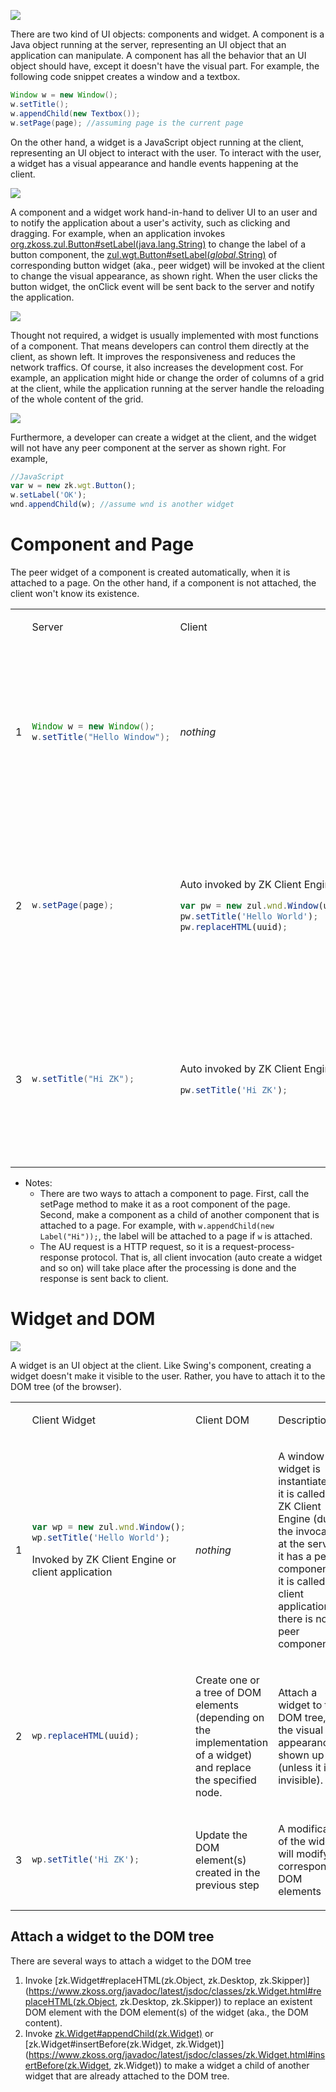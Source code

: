 

![](images/ZKComDevEss_widget_component_application.png)

There are two kind of UI objects: components and widget. A component is
a Java object running at the server, representing an UI object that an
application can manipulate. A component has all the behavior that an UI
object should have, except it doesn't have the visual part. For example,
the following code snippet creates a window and a textbox.

```java
Window w = new Window();
w.setTitle();
w.appendChild(new Textbox());
w.setPage(page); //assuming page is the current page
```

On the other hand, a widget is a JavaScript object running at the
client, representing an UI object to interact with the user. To interact
with the user, a widget has a visual appearance and handle events
happening at the client.

![](images/ChangeLabelFlow.png)

A component and a widget work hand-in-hand to deliver UI to an user and
to notify the application about a user's activity, such as clicking and
dragging. For example, when an application invokes
[org.zkoss.zul.Button#setLabel(java.lang.String)](https://www.zkoss.org/javadoc/latest/zk/org/zkoss/zul/Button.html#setLabel(java.lang.String))
to change the label of a button component, the
[zul.wgt.Button#setLabel(_global_.String)](https://www.zkoss.org/javadoc/latest/jsdoc/classes/zul.wgt.Button.html#setLabel(_global_.String))
of corresponding button widget (aka., peer widget) will be invoked at
the client to change the visual appearance, as shown right. When the
user clicks the button widget, the onClick event will be sent back to
the server and notify the application.

![](images/WidgetAndComponent2.png)

Thought not required, a widget is usually implemented with most
functions of a component. That means developers can control them
directly at the client, as shown left. It improves the responsiveness
and reduces the network traffics. Of course, it also increases the
development cost. For example, an application might hide or change the
order of columns of a grid at the client, while the application running
at the server handle the reloading of the whole content of the grid.

![](images/WidgetWithoutComponent.png)

Furthermore, a developer can create a widget at the client, and the
widget will not have any peer component at the server as shown right.
For example,

```javascript
//JavaScript
var w = new zk.wgt.Button();
w.setLabel('OK');
wnd.appendChild(w); //assume wnd is another widget
```

# Component and Page

The peer widget of a component is created automatically, when it is
attached to a page. On the other hand, if a component is not attached,
the client won't know its existence.

<table>
<tbody>
<tr class="odd">
<td></td>
<td><p>Server</p></td>
<td><p>Client</p></td>
<td><p>Description</p></td>
</tr>
<tr class="even">
<td><p>1</p></td>
<td><div class="sourceCode" id="cb1"><pre
class="sourceCode java"><code class="sourceCode java"><span id="cb1-1"><a href="#cb1-1" aria-hidden="true" tabindex="-1"></a><span class="bu">Window</span> w <span class="op">=</span> <span class="kw">new</span> <span class="bu">Window</span><span class="op">();</span></span>
<span id="cb1-2"><a href="#cb1-2" aria-hidden="true" tabindex="-1"></a>w<span class="op">.</span><span class="fu">setTitle</span><span class="op">(</span><span class="st">&quot;Hello Window&quot;</span><span class="op">);</span></span></code></pre></div></td>
<td><p><i>nothing</i></p></td>
<td><p>A Window component is instantiated but it doesn't have the peer
widget. Furthermore, it will be garbage-collected if there is no
reference to it</p></td>
</tr>
<tr class="odd">
<td><p>2</p></td>
<td><div class="sourceCode" id="cb2"><pre
class="sourceCode java"><code class="sourceCode java"><span id="cb2-1"><a href="#cb2-1" aria-hidden="true" tabindex="-1"></a>w<span class="op">.</span><span class="fu">setPage</span><span class="op">(</span>page<span class="op">);</span></span></code></pre></div></td>
<td><p>Auto invoked by ZK Client Engine</p>
<div class="sourceCode" id="cb3"><pre
class="sourceCode javascript"><code class="sourceCode javascript"><span id="cb3-1"><a href="#cb3-1" aria-hidden="true" tabindex="-1"></a><span class="kw">var</span> pw <span class="op">=</span> <span class="kw">new</span> zul<span class="op">.</span><span class="at">wnd</span><span class="op">.</span><span class="fu">Window</span>(uuid)<span class="op">;</span></span>
<span id="cb3-2"><a href="#cb3-2" aria-hidden="true" tabindex="-1"></a>pw<span class="op">.</span><span class="fu">setTitle</span>(<span class="st">&#39;Hello World&#39;</span>)<span class="op">;</span></span>
<span id="cb3-3"><a href="#cb3-3" aria-hidden="true" tabindex="-1"></a>pw<span class="op">.</span><span class="fu">replaceHTML</span>(uuid)<span class="op">;</span></span></code></pre></div></td>
<td><p>Attach the component to the specified page, and a peer widget
will be created automatically at the client later (after processing the
<a href="{{site.baseurl}}/zk_client_side_ref/communication/au_requests"
title="wikilink">AU Requests</a>).</p></td>
</tr>
<tr class="even">
<td><p>3</p></td>
<td><div class="sourceCode" id="cb4"><pre
class="sourceCode java"><code class="sourceCode java"><span id="cb4-1"><a href="#cb4-1" aria-hidden="true" tabindex="-1"></a>w<span class="op">.</span><span class="fu">setTitle</span><span class="op">(</span><span class="st">&quot;Hi ZK&quot;</span><span class="op">);</span></span></code></pre></div></td>
<td><p>Auto invoked by ZK Client Engine</p>
<div class="sourceCode" id="cb5"><pre
class="sourceCode javascript"><code class="sourceCode javascript"><span id="cb5-1"><a href="#cb5-1" aria-hidden="true" tabindex="-1"></a>pw<span class="op">.</span><span class="fu">setTitle</span>(<span class="st">&#39;Hi ZK&#39;</span>)<span class="op">;</span></span></code></pre></div></td>
<td><p>Once a component is attached to a page, any following
modification will be sent to the client and invoke the corresponding
method of the peer widget.</p></td>
</tr>
</tbody>
</table>

- Notes:
  - There are two ways to attach a component to page. First, call the
    setPage method to make it as a root component of the page. Second,
    make a component as a child of another component that is attached to
    a page. For example, with `w.appendChild(new Label("Hi"));`, the
    label will be attached to a page if `w` is attached.
  - The AU request is a HTTP request, so it is a
    request-process-response protocol. That is, all client invocation
    (auto create a widget and so on) will take place after the
    processing is done and the response is sent back to client.

# Widget and DOM

![](images/WidgetComponentDOM.png)

A widget is an UI object at the client. Like Swing's component, creating
a widget doesn't make it visible to the user. Rather, you have to attach
it to the DOM tree (of the browser).

<table>
<tbody>
<tr class="odd">
<td></td>
<td><p>Client Widget</p></td>
<td><p>Client DOM</p></td>
<td><p>Description</p></td>
</tr>
<tr class="even">
<td><p>1</p></td>
<td><div class="sourceCode" id="cb1"><pre
class="sourceCode javascript"><code class="sourceCode javascript"><span id="cb1-1"><a href="#cb1-1" aria-hidden="true" tabindex="-1"></a><span class="kw">var</span> wp <span class="op">=</span> <span class="kw">new</span> zul<span class="op">.</span><span class="at">wnd</span><span class="op">.</span><span class="fu">Window</span>()<span class="op">;</span></span>
<span id="cb1-2"><a href="#cb1-2" aria-hidden="true" tabindex="-1"></a>wp<span class="op">.</span><span class="fu">setTitle</span>(<span class="st">&#39;Hello World&#39;</span>)<span class="op">;</span></span></code></pre></div>
<p>Invoked by ZK Client Engine or client application</p></td>
<td><p><i>nothing</i></p></td>
<td><p>A window widget is instantiated. If it is called by ZK Client
Engine (due to the invocation at the server), it has a peer component.
If it is called by client application, there is no peer
component.</p></td>
</tr>
<tr class="odd">
<td><p>2</p></td>
<td><div class="sourceCode" id="cb2"><pre
class="sourceCode javascript"><code class="sourceCode javascript"><span id="cb2-1"><a href="#cb2-1" aria-hidden="true" tabindex="-1"></a>wp<span class="op">.</span><span class="fu">replaceHTML</span>(uuid)<span class="op">;</span></span></code></pre></div></td>
<td><p>Create one or a tree of DOM elements (depending on the
implementation of a widget) and replace the specified node.</p></td>
<td><p>Attach a widget to the DOM tree, and the visual appearance is
shown up (unless it is invisible).</p></td>
</tr>
<tr class="even">
<td><p>3</p></td>
<td><div class="sourceCode" id="cb3"><pre
class="sourceCode javascript"><code class="sourceCode javascript"><span id="cb3-1"><a href="#cb3-1" aria-hidden="true" tabindex="-1"></a>wp<span class="op">.</span><span class="fu">setTitle</span>(<span class="st">&#39;Hi ZK&#39;</span>)<span class="op">;</span></span></code></pre></div></td>
<td><p>Update the DOM element(s) created in the previous step</p></td>
<td><p>A modification of the widget will modify the corresponding DOM
elements</p></td>
</tr>
</tbody>
</table>

## Attach a widget to the DOM tree

There are several ways to attach a widget to the DOM tree

1.  Invoke
    [zk.Widget#replaceHTML(zk.Object, zk.Desktop, zk.Skipper)](https://www.zkoss.org/javadoc/latest/jsdoc/classes/zk.Widget.html#replaceHTML(zk.Object, zk.Desktop, zk.Skipper))
    to replace an existent DOM element with the DOM element(s) of the
    widget (aka., the DOM content).
2.  Invoke
    [zk.Widget#appendChild(zk.Widget)](https://www.zkoss.org/javadoc/latest/jsdoc/classes/zk.Widget.html#appendChild(zk.Widget))
    or
    [zk.Widget#insertBefore(zk.Widget, zk.Widget)](https://www.zkoss.org/javadoc/latest/jsdoc/classes/zk.Widget.html#insertBefore(zk.Widget, zk.Widget))
    to make a widget a child of another widget that are already attached
    to the DOM tree.


